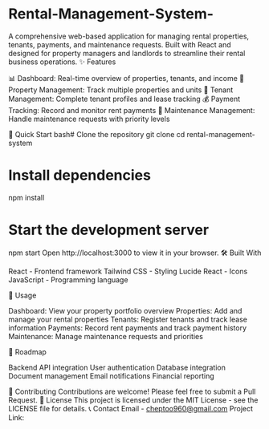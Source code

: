 # Rental-Management-System-
A comprehensive web-based application for managing rental properties, tenants, payments, and maintenance requests. Built with React and designed for property managers and landlords to streamline their rental business operations.
✨ Features

📊 Dashboard: Real-time overview of properties, tenants, and income
🏢 Property Management: Track multiple properties and units
👥 Tenant Management: Complete tenant profiles and lease tracking
💰 Payment Tracking: Record and monitor rent payments
🔧 Maintenance Management: Handle maintenance requests with priority levels

🚀 Quick Start
bash# Clone the repository
git clone 
cd rental-management-system

# Install dependencies
npm install

# Start the development server
npm start
Open http://localhost:3000 to view it in your browser.
🛠️ Built With

React - Frontend framework
Tailwind CSS - Styling
Lucide React - Icons
JavaScript - Programming language

📱 Usage

Dashboard: View your property portfolio overview
Properties: Add and manage your rental properties
Tenants: Register tenants and track lease information
Payments: Record rent payments and track payment history
Maintenance: Manage maintenance requests and priorities

🔮 Roadmap

 Backend API integration
 User authentication
 Database integration
 Document management
 Email notifications
 Financial reporting

🤝 Contributing
Contributions are welcome! Please feel free to submit a Pull Request.
📄 License
This project is licensed under the MIT License - see the LICENSE file for details.
📞 Contact
Email - cheptoo960@gmail.com
Project Link: 
